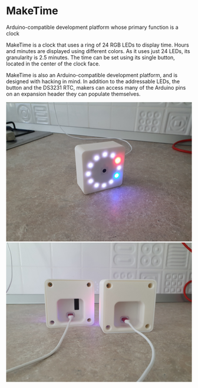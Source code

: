 # MakeTime
Arduino-compatible development platform whose primary function is a clock

MakeTime is a clock that uses a ring of 24 RGB LEDs to display time. Hours and minutes are displayed using different colors. As it uses just 24 LEDs, its granularity is 2.5 minutes. The time can be set using its single button, located in the center of the clock face.

MakeTime is also an Arduino-compatible development platform, and is designed with hacking in mind. In addition to the addressable LEDs, the button and the DS3231 RTC, makers can access many of the Arduino pins on an expansion header they can populate themselves.


![image](https://github.com/mihaicuciuc/MakeTime/blob/main/MakeTime.jpg)
![image](https://github.com/mihaicuciuc/MakeTime/blob/main/MakeTime_backs.jpg)
